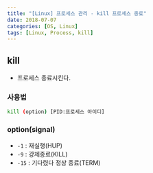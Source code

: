 ```yaml
---
title: "[Linux] 프로세스 관리 - kill 프로세스 종료"
date: 2018-07-07
categories: [OS, Linux]
tags: [Linux, Process, kill]
---
```


## kill

- 프로세스 종료시킨다.

### 사용법

```bash
kill (option) [PID:프로세스 아이디]
```

### option(signal)

- `-1` : 재실행(HUP)
- `-9` : 강제종료(KILL)
- `-15` : 기다렸다 정상 종료(TERM)